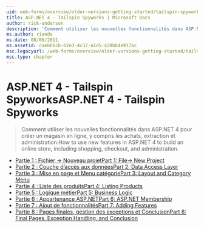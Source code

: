 ```yaml
---
uid: web-forms/overview/older-versions-getting-started/tailspin-spyworks/index
title: ASP.NET 4 - Tailspin Spyworks | Microsoft Docs
author: rick-anderson
description: 'Comment utiliser les nouvelles fonctionnalités dans ASP.NET 4 pour créer un magasin en ligne, y compris les achats, extraction et administration.'
ms.author: riande
ms.date: 08/08/2011
ms.assetid: caeb0bcb-b2e3-4c37-a1d5-420bb4e917ac
msc.legacyurl: /web-forms/overview/older-versions-getting-started/tailspin-spyworks
msc.type: chapter
---
```

<a name="aspnet-4---tailspin-spyworks"></a><span data-ttu-id="43560-103">ASP.NET 4 - Tailspin Spyworks</span><span class="sxs-lookup"><span data-stu-id="43560-103">ASP.NET 4 - Tailspin Spyworks</span></span>
====================
> <span data-ttu-id="43560-104">Comment utiliser les nouvelles fonctionnalités dans ASP.NET 4 pour créer un magasin en ligne, y compris les achats, extraction et administration.</span><span class="sxs-lookup"><span data-stu-id="43560-104">How to use new features in ASP.NET 4 to build an online store, including shopping, checkout, and administration.</span></span>


- [<span data-ttu-id="43560-105">Partie 1 : Fichier -> Nouveau projet</span><span class="sxs-lookup"><span data-stu-id="43560-105">Part 1: File-> New Project</span></span>](tailspin-spyworks-part-1.md)
- [<span data-ttu-id="43560-106">Partie 2 : Couche d’accès aux données</span><span class="sxs-lookup"><span data-stu-id="43560-106">Part 2: Data Access Layer</span></span>](tailspin-spyworks-part-2.md)
- [<span data-ttu-id="43560-107">Partie 3 : Mise en page et Menu catégorie</span><span class="sxs-lookup"><span data-stu-id="43560-107">Part 3: Layout and Category Menu</span></span>](tailspin-spyworks-part-3.md)
- [<span data-ttu-id="43560-108">Partie 4 : Liste des produits</span><span class="sxs-lookup"><span data-stu-id="43560-108">Part 4: Listing Products</span></span>](tailspin-spyworks-part-4.md)
- [<span data-ttu-id="43560-109">Partie 5 : Logique métier</span><span class="sxs-lookup"><span data-stu-id="43560-109">Part 5: Business Logic</span></span>](tailspin-spyworks-part-5.md)
- [<span data-ttu-id="43560-110">Partie 6 : Appartenance ASP.NET</span><span class="sxs-lookup"><span data-stu-id="43560-110">Part 6: ASP.NET Membership</span></span>](tailspin-spyworks-part-6.md)
- [<span data-ttu-id="43560-111">Partie 7 : Ajout de fonctionnalités</span><span class="sxs-lookup"><span data-stu-id="43560-111">Part 7: Adding Features</span></span>](tailspin-spyworks-part-7.md)
- [<span data-ttu-id="43560-112">Partie 8 : Pages finales, gestion des exceptions et Conclusion</span><span class="sxs-lookup"><span data-stu-id="43560-112">Part 8: Final Pages, Exception Handling, and Conclusion</span></span>](tailspin-spyworks-part-8.md)
